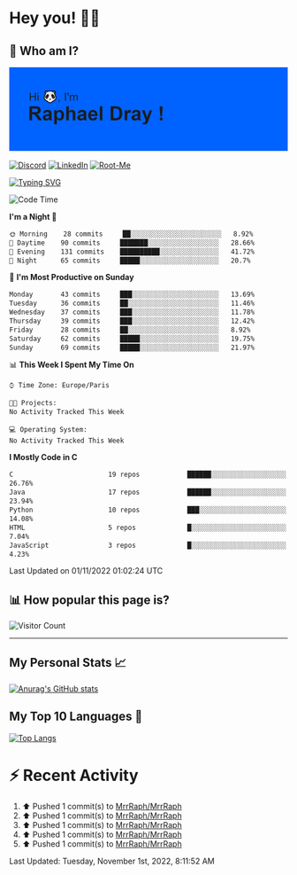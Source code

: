 # **Hey you! 👋🏼**

## **🔎 Who am I?**

<img src="https://github.com/MrrRaph/MrrRaph/blob/master/header.png?raw=true">

[![Discord](https://img.shields.io/badge/Discord-7289DA?style=for-the-badge&logo=discord&logoColor=white
)](https://discordapp.com/users/MrRaph#4214/)
[![LinkedIn](https://img.shields.io/badge/LinkedIn-0077B5?style=for-the-badge&logo=linkedin&logoColor=white)](https://www.linkedin.com/in/raphaeldray/)
[![Root-Me](https://img.shields.io/badge/dynamic/json?color=yellowgreen&label=Root-me%20Score&query=score&style=for-the-badge&url=https://raw.githubusercontent.com/MrrRaph/MrrRaph/master/root-me-stats.json&logoColor=white)](https://www.root-me.org/PandHacker)


[![Typing SVG](https://readme-typing-svg.herokuapp.com?font=glory&size=23&multiline=true&height=65&lines=CyberSecurity+Engineer+%F0%9F%92%BB;Freelance+Fullstack+Developer)](https://git.io/typing-svg)

<!--START_SECTION:waka-->
![Code Time](http://img.shields.io/badge/Code%20Time-0%20secs-blue)

**I'm a Night 🦉** 

```text
🌞 Morning    28 commits     ██░░░░░░░░░░░░░░░░░░░░░░░   8.92% 
🌆 Daytime    90 commits     ███████░░░░░░░░░░░░░░░░░░   28.66% 
🌃 Evening    131 commits    ██████████░░░░░░░░░░░░░░░   41.72% 
🌙 Night      65 commits     █████░░░░░░░░░░░░░░░░░░░░   20.7%

```
📅 **I'm Most Productive on Sunday** 

```text
Monday       43 commits     ███░░░░░░░░░░░░░░░░░░░░░░   13.69% 
Tuesday      36 commits     ██░░░░░░░░░░░░░░░░░░░░░░░   11.46% 
Wednesday    37 commits     ███░░░░░░░░░░░░░░░░░░░░░░   11.78% 
Thursday     39 commits     ███░░░░░░░░░░░░░░░░░░░░░░   12.42% 
Friday       28 commits     ██░░░░░░░░░░░░░░░░░░░░░░░   8.92% 
Saturday     62 commits     █████░░░░░░░░░░░░░░░░░░░░   19.75% 
Sunday       69 commits     █████░░░░░░░░░░░░░░░░░░░░   21.97%

```


📊 **This Week I Spent My Time On** 

```text
⌚︎ Time Zone: Europe/Paris

🐱‍💻 Projects: 
No Activity Tracked This Week

💻 Operating System: 
No Activity Tracked This Week

```

**I Mostly Code in C** 

```text
C                        19 repos            ██████░░░░░░░░░░░░░░░░░░░   26.76% 
Java                     17 repos            ██████░░░░░░░░░░░░░░░░░░░   23.94% 
Python                   10 repos            ███░░░░░░░░░░░░░░░░░░░░░░   14.08% 
HTML                     5 repos             █░░░░░░░░░░░░░░░░░░░░░░░░   7.04% 
JavaScript               3 repos             █░░░░░░░░░░░░░░░░░░░░░░░░   4.23%

```



 Last Updated on 01/11/2022 01:02:24 UTC
<!--END_SECTION:waka-->

## **📊 How popular this page is?**

![Visitor Count](https://profile-counter.glitch.me/MrrRaph/count.svg)

---

## **My Personal Stats 📈**

[![Anurag's GitHub stats](https://github-readme-stats.vercel.app/api?username=mrrraph&count_private=true&show_icons=true&title_color=fff&text_color=fff&bg_color=30,36d1dc,904e95)](https://github.com/anuraghazra/github-readme-stats)

## **My Top 10 Languages 📣**

[![Top Langs](https://github-readme-stats.vercel.app/api/top-langs/?username=mrrraph&langs_count=10&layout=compact&hide=html,css&hide_title=true)](https://github.com/anuraghazra/github-readme-stats)


# **⚡ Recent Activity**

<!--RECENT_ACTIVITY:start-->
1. ⬆️ Pushed 1 commit(s) to [MrrRaph/MrrRaph](https://github.com/MrrRaph/MrrRaph)
2. ⬆️ Pushed 1 commit(s) to [MrrRaph/MrrRaph](https://github.com/MrrRaph/MrrRaph)
3. ⬆️ Pushed 1 commit(s) to [MrrRaph/MrrRaph](https://github.com/MrrRaph/MrrRaph)
4. ⬆️ Pushed 1 commit(s) to [MrrRaph/MrrRaph](https://github.com/MrrRaph/MrrRaph)
5. ⬆️ Pushed 1 commit(s) to [MrrRaph/MrrRaph](https://github.com/MrrRaph/MrrRaph)
<!--RECENT_ACTIVITY:end-->
<!--RECENT_ACTIVITY:last_update-->
Last Updated: Tuesday, November 1st, 2022, 8:11:52 AM
<!--RECENT_ACTIVITY:last_update_end-->
